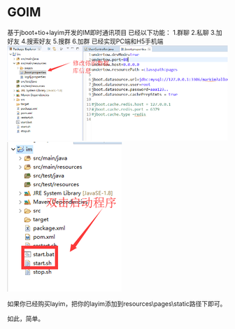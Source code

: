 # GOIM
基于jboot+tio+layim开发的IM即时通讯项目
已经以下功能：
1.群聊
2.私聊
3.加好友
4.搜索好友
5.搜群
6.加群
已经实现PC端和H5手机端
![更改数据库配置信息](https://github.com/266945/GOIM/blob/master/readme/images/1.png)
![启动你的项目](https://github.com/266945/GOIM/blob/master/readme/images/2.png)

如果你已经购买layim，把你的layim添加到resources\pages\static路径下即可。

如此，简单。
